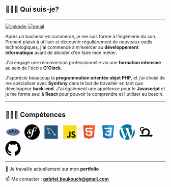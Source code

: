 ## 🙋🏽‍♂️ Qui suis-je?

-----------------
[![linkedin](https://img.shields.io/badge/linkedin--lightgrey?style=social&logo=linkedin)](https://www.linkedin.com/in/gabriel-boukouch/)
[![email](https://img.shields.io/badge/email--lightgrey?style=social&logo=gmail)](mailto:gabriel.boukouch@gmail.com)


Après un bachelor en commerce, je me suis formé à l'ingénierie du son. Prenant plaisir à utiliser et découvrir régulièrement de nouveaux
outils technologiques, j'ai commencé à m'exercer au **développement informatique** avant de décider d'en faire mon métier.

J'ai engagé une reconversion professionnelle via une **formation intensive** au sein de l'école **O'Clock**.

J'apprécie beaucoup la **programmation orientée objet PHP**, et j'ai choisi de me spécialiser avec **Symfony** dans le but de travailler en tant que développeur **back-end**. J'ai également une appétence pour le **Javascript** et je me forme seul à **React** pour pouvoir le comprendre et l'utiliser au besoin.

-----------------

## 👨🏽‍💻 Compétences

<img src="./assets/images/php.png" alt="php" title="php"/>&nbsp;&nbsp;
<img src="./assets/images/symfony.png" alt="symfony" title="symfony"/>&nbsp;&nbsp;
<img src="./assets/images/mysql.png" alt="mysql" title="mysql"/>&nbsp;&nbsp;
<img src="./assets/images/js.png" alt="js" title="js"/>&nbsp;&nbsp;
<img src="./assets/images/html.png" alt="html" title="html"/>&nbsp;&nbsp;
<img src="./assets/images/css.png" alt="css" title="css"/>&nbsp;&nbsp;
<img src="./assets/images/wordpress.png" alt="wordpress" title="wordpress"/>&nbsp;&nbsp;
<img src="./assets/images/scrum.png" alt="scrum" title="scrum"/>&nbsp;&nbsp;
<img src="./assets/images/github.png" alt="github" title="github"/>&nbsp;&nbsp;

-----------------

🔭 Je travaille actuellement sur mon **portfolio**

📫 Me contacter : **gabriel.boukouch@gmail.com**
